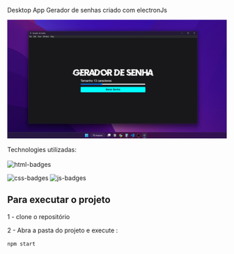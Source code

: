 Desktop App Gerador de senhas criado com electronJs 

<img class="logo projeto" src="./assets/gerador de senhas app electron.png" alt="foto-projeto"/>


Technologies utilizadas:
<br>
<br>
<img  src="https://img.shields.io/badge/HTML5-E34F26?style=for-the-badge&logo=html5&logoColor=white" alt="html-badges" />

<img src="https://img.shields.io/badge/CSS3-1572B6?style=for-the-badge&logo=css3&logoColor=white" alt="css-badges"/>

<img src="https://img.shields.io/badge/JavaScript-F7DF1E?style=for-the-badge&logo=javascript&logoColor=black" alt="js-badges"/>

## Para executar o projeto

1 - clone o repositório 

2 -  Abra a pasta do projeto e execute :

```sh
npm start
```



